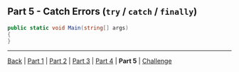 Part 5 - Catch Errors (`try` / `catch` / `finally`)
---

```cs
public static void Main(string[] args)
{
}
```

---

[Back](ReadMe.md)
| [Part 1](Part%201.md)
| [Part 2](Part%202.md)
| [Part 3](Part%203.md)
| [Part 4](Part%204.md)
| **Part 5**
| [Challenge](Challenge.md)
